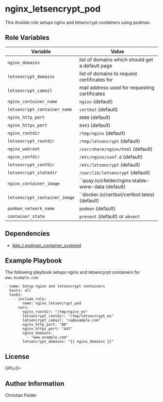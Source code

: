 nginx_letsencrypt_pod
=====================

This Ansible role setups nginx and letsencrypt containers using podman.

Role Variables
--------------

| Variable                        | Value                                             |
| ------------------------------- | ------------------------------------------------- |
| ``nginx_domains``               | list of domains which should get a default page   |
| ``letsencrypt_domains``         | list of domains to request certificates for       |
| ``letsencrypt_camail``          | mail address used for requesting certificates     |
| ``nginx_container_name``        | ``nginx`` (default)                               |
| ``letsencrypt_container_name``  | ``certbot`` (default)                             |
| ``nginx_http_port``             | ``8080`` (default)                                |
| ``nginx_https_port``            | ``8443`` (default)                                |
| ``nginx_rootdir``               | ``/tmp/nginx`` (default)                          |
| ``letsencrypt_rootdir``         | ``/tmp/letsencrypt`` (default)                    |
| ``nginx_webroot``               | ``/usr/share/nginx/html`` (default)               |
| ``nginx_confdir``               | ``/etc/nginx/conf.d`` (default)                   |
| ``letsencrypt_confdir``         | ``/etc/letsencrypt`` (default)                    |
| ``letsencrypt_statedir``        | ``/var/lib/letsencrypt`` (default)                |
| ``nginx_container_image``       | ``quay.io/cfelder/nginx:stable-www-data (default) |
| ``letsencrypt_container_image`` | ``docker.io/certbot/certbot:latest (default)      |
| ``podman_network_name``         | ``podman`` (default)                              |
| ``container_state``             | ``present`` (default) or ``absent``               |

Dependencies
------------

* [ikke_t.podman_container_systemd](https://galaxy.ansible.com/ikke_t/podman_container_systemd)

Example Playbook
----------------

The following playbook setups nginx and letsencyrpt containers for ``www.example.com``:

    - name: Setup nginx and letsencrypt containers
      hosts: all
      tasks:
        - include_role:
            name: nginx_letsencrypt_pod
          vars:
            nginx_rootdir: "/tmp/nginx_ex"
            letsencrypt_rootdir: "/tmp/letsecnrypt_ex"
            letsencrypt_camail: "ca@example.com"
            nginx_http_port: "80"
            nginx_https_port: "443"
            nginx_domains:
              - "www.example.com"
            letsencrypt_domains: "{{ nginx_domains }}"

License
-------

GPLv3+

Author Information
------------------

Christian Felder
